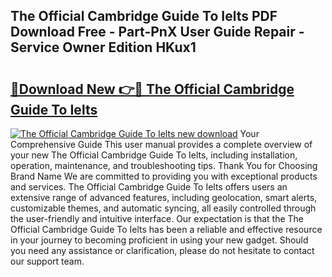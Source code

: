 ## The Official Cambridge Guide To Ielts PDF Download Free - Part-PnX User Guide Repair - Service Owner Edition HKux1

# <h2><a href="http://bc52556.oget.top/?id=The+Official+Cambridge+Guide+To+Ielts">🔗Download New 👉🔴 The Official Cambridge Guide To Ielts</a></h2>

[![The Official Cambridge Guide To Ielts new download](https://i.imgur.com/5g1atiW.png)](http://bc52556.oget.top/?id=The+Official+Cambridge+Guide+To+Ielts)
Your Comprehensive Guide This user manual provides a complete overview of your new The Official Cambridge Guide To Ielts, including installation, operation, maintenance, and troubleshooting tips. Thank You for Choosing Brand Name We are committed to providing you with exceptional products and services. The Official Cambridge Guide To Ielts offers users an extensive range of advanced features, including geolocation, smart alerts, customizable themes, and automatic syncing, all easily controlled through the user-friendly and intuitive interface. Our expectation is that the The Official Cambridge Guide To Ielts has been a reliable and effective resource in your journey to becoming proficient in using your new gadget. Should you need any assistance or clarification, please do not hesitate to contact our support team.
